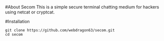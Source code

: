 #About Secom
This is a simple secure terminal chatting medium for hackers using netcat or cryptcat.

#Installation
```shell
git clone https://github.com/webdragon63/secom.git
cd secom
```
